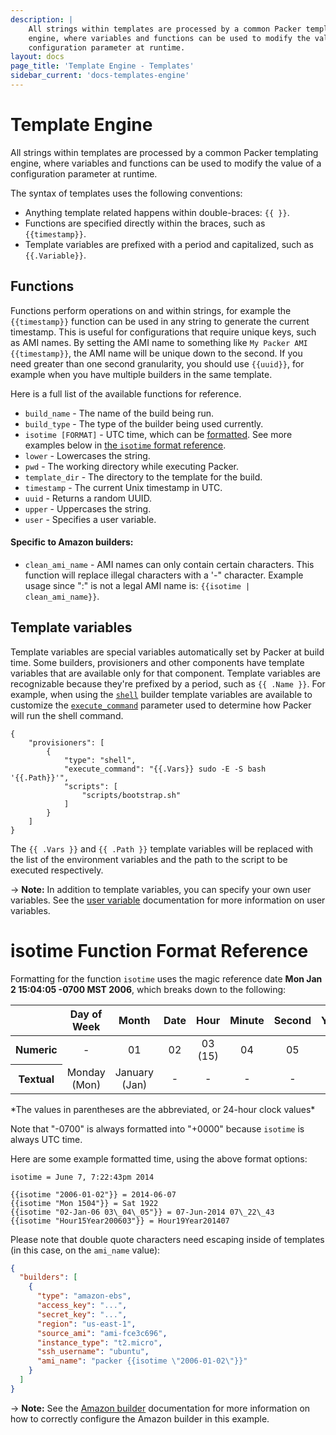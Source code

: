 ```yaml
---
description: |
    All strings within templates are processed by a common Packer templating
    engine, where variables and functions can be used to modify the value of a
    configuration parameter at runtime.
layout: docs
page_title: 'Template Engine - Templates'
sidebar_current: 'docs-templates-engine'
---
```


# Template Engine

All strings within templates are processed by a common Packer templating engine,
where variables and functions can be used to modify the value of a
configuration parameter at runtime.

The syntax of templates uses the following conventions:

-   Anything template related happens within double-braces: `{{ }}`.
-   Functions are specified directly within the braces, such as `{{timestamp}}`.
-   Template variables are prefixed with a period and capitalized, such as
    `{{.Variable}}`.

## Functions

Functions perform operations on and within strings, for example the `{{timestamp}}` function can be used in any string to generate
the current timestamp. This is useful for configurations that require unique
keys, such as AMI names. By setting the AMI name to something like `My Packer AMI {{timestamp}}`, the AMI name will be unique down to the second. If you
need greater than one second granularity, you should use `{{uuid}}`, for
example when you have multiple builders in the same template.

Here is a full list of the available functions for reference.

-   `build_name` - The name of the build being run.
-   `build_type` - The type of the builder being used currently.
-   `isotime [FORMAT]` - UTC time, which can be
    [formatted](https://golang.org/pkg/time/#example_Time_Format). See more
    examples below in [the `isotime` format reference](/docs/templates/engine.html#isotime-function-format-reference).
-   `lower` - Lowercases the string.
-   `pwd` - The working directory while executing Packer.
-   `template_dir` - The directory to the template for the build.
-   `timestamp` - The current Unix timestamp in UTC.
-   `uuid` - Returns a random UUID.
-   `upper` - Uppercases the string.
-   `user` - Specifies a user variable.

#### Specific to Amazon builders:

-   `clean_ami_name` - AMI names can only contain certain characters. This
    function will replace illegal characters with a '-" character. Example usage
    since ":" is not a legal AMI name is: `{{isotime | clean_ami_name}}`.

## Template variables

Template variables are special variables automatically set by Packer at build time. Some builders, provisioners and other components have template variables that are available only for that component. Template variables are recognizable because they're prefixed by a period, such as `{{ .Name }}`. For example, when using the [`shell`](/docs/builders/vmware-iso.html) builder template variables are available to customize the [`execute_command`](/docs/provisioners/shell.html#execute_command) parameter used to determine how Packer will run the shell command.

``` liquid
{
    "provisioners": [
        {
            "type": "shell",
            "execute_command": "{{.Vars}} sudo -E -S bash '{{.Path}}'",
            "scripts": [
                "scripts/bootstrap.sh"
            ]
        }
    ]
}
```

The `{{ .Vars }}` and `{{ .Path }}` template variables will be replaced with the list of the environment variables and the path to the script to be executed respectively.

-&gt; **Note:** In addition to template variables, you can specify your own user variables. See the [user variable](/docs/templates/user-variables.html) documentation for more information on user variables.

# isotime Function Format Reference

Formatting for the function `isotime` uses the magic reference date **Mon Jan 2
15:04:05 -0700 MST 2006**, which breaks down to the following:

<table class="table table-bordered table-condensed">
  <thead>
    <tr>
      <th>
      </th>
      <th align="center">
        Day of Week
      </th>
      <th align="center">
        Month
      </th>
      <th align="center">
        Date
      </th>
      <th align="center">
        Hour
      </th>
      <th align="center">
        Minute
      </th>
      <th align="center">
        Second
      </th>
      <th align="center">
        Year
      </th>
      <th align="center">
        Timezone
      </th>
    </tr>
  </thead>
  <tr>
    <th>
      Numeric
    </th>
    <td align="center">
      -
    </td>
    <td align="center">
      01
    </td>
    <td align="center">
      02
    </td>
    <td align="center">
      03 (15)
    </td>
    <td align="center">
      04
    </td>
    <td align="center">
      05
    </td>
    <td align="center">
      06
    </td>
    <td align="center">
      -0700
    </td>
  </tr>
  <tr>
    <th>
      Textual
    </th>
    <td align="center">
      Monday (Mon)
    </td>
    <td align="center">
      January (Jan)
    </td>
    <td align="center">
      -
    </td>
    <td align="center">
      -
    </td>
    <td align="center">
      -
    </td>
    <td align="center">
      -
    </td>
    <td align="center">
      -
    </td>
    <td align="center">
      MST
    </td>
  </tr>
</table>
*The values in parentheses are the abbreviated, or 24-hour clock values*

Note that "-0700" is always formatted into "+0000" because `isotime` is always UTC time.

Here are some example formatted time, using the above format options:

``` liquid
isotime = June 7, 7:22:43pm 2014

{{isotime "2006-01-02"}} = 2014-06-07
{{isotime "Mon 1504"}} = Sat 1922
{{isotime "02-Jan-06 03\_04\_05"}} = 07-Jun-2014 07\_22\_43
{{isotime "Hour15Year200603"}} = Hour19Year201407
```

Please note that double quote characters need escaping inside of templates (in this case, on the `ami_name` value):

``` json
{
  "builders": [
    {
      "type": "amazon-ebs",
      "access_key": "...",
      "secret_key": "...",
      "region": "us-east-1",
      "source_ami": "ami-fce3c696",
      "instance_type": "t2.micro",
      "ssh_username": "ubuntu",
      "ami_name": "packer {{isotime \"2006-01-02\"}}"
    }
  ]
}
```

-&gt; **Note:** See the [Amazon builder](/docs/builders/amazon.html) documentation for more information on how to correctly configure the Amazon builder in this example.
